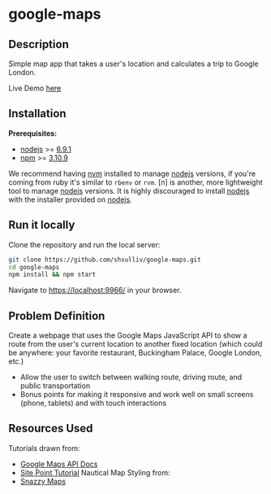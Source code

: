 # google-maps
## Description
Simple map app that takes a user's location and calculates a trip to Google London.

Live Demo [here](https://google-maps.surge.sh/)

## Installation
**Prerequisites:**
* [nodejs] >= [6.9.1](https://git.io/v1kpg)
* [npm] >= [3.10.9](https://git.io/v1kp6)

We recommend having [nvm] installed to manage [nodejs] versions, if you're
coming from ruby it's similar to `rbenv` or `rvm`. [n] is another, more
lightweight tool to manage [nodejs] versions. It is highly discouraged to
install [nodejs] with the installer provided on [nodejs].

## Run it locally

Clone the repository and run the local server:

```sh
git clone https://github.com/shsulliv/google-maps.git
cd google-maps
npm install && npm start
```

Navigate to [https://localhost:9966/](https://localhost:9966/) in your browser.

## Problem Definition
Create a webpage that uses the Google Maps JavaScript API to show a route from the user's current
location to another fixed location (which could be anywhere: your favorite restaurant, Buckingham Palace, Google London, etc.)
* Allow the user to switch between walking route, driving route, and public transportation
* Bonus points for making it responsive and work well on small screens (phone, tablets) and with touch interactions

## Resources Used
Tutorials drawn from:
* [Google Maps API Docs](https://developers.google.com/maps/documentation/javascript/adding-a-google-map)
* [Site Point Tutorial](https://www.sitepoint.com/find-a-route-using-the-geolocation-and-the-google-maps-api/)
Nautical Map Styling from:
* [Snazzy Maps](https://snazzymaps.com/style/92258/nautical-map)

[nvm]: https://github.com/creationix/nvm
[npm]: https://npmjs.com
[nodejs]: https://nodejs.org/en/
